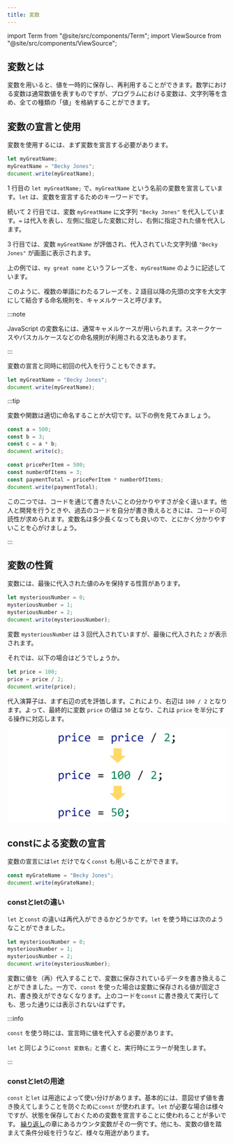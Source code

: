 ```yaml
---
title: 変数
---
```


import Term from "@site/src/components/Term";
import ViewSource from "@site/src/components/ViewSource";

## <Term type="javascriptVariable">変数</Term>とは

<p><Term type="javascriptVariable">変数</Term>を用いると、<Term type="javascriptValue">値</Term>を一時的に保存し、再利用することができます。数学における変数は通常数値を表すものですが、プログラムにおける<Term type="javascriptVariable">変数</Term>は、<Term type="javascriptString">文字列</Term>等を含め、全ての種類の「<Term type="javascriptValue">値</Term>」を格納することができます。</p>

## <Term type="javascriptVariable">変数</Term>の宣言と使用

<p><Term type="javascriptVariable">変数</Term>を使用するには、まず<Term type="javascriptVariable">変数</Term>を<Term strong type="javascriptDeclaration">宣言</Term>する必要があります。</p>

```javascript title="script.js"
let myGreatName;
myGreatName = "Becky Jones";
document.write(myGreatName);
```

1 行目の `let myGreatName;` で、`myGreatName` という名前の<Term type="javascriptVariable">変数</Term>を<Term type="javascriptDeclaration">宣言</Term>しています。`let` は、<Term type="javascriptVariable">変数</Term>を<Term type="javascriptDeclaration">宣言</Term>するためのキーワードです。

続いて 2 行目では、<Term type="javascriptVariable">変数</Term> `myGreatName` に文字列 `"Becky Jones"` を<Term strong type="javascriptAssignment">代入</Term>しています。`=` は<Term type="javascriptAssignment">代入</Term>を表し、左側に指定した<Term type="javascriptVariable">変数</Term>に対し、右側に指定された<Term type="javascriptValue">値</Term>を<Term type="javascriptAssignment">代入</Term>します。

3 行目では、<Term type="javascriptVariable">変数</Term> `myGreatName` が<Term type="javascriptEvaluation">評価</Term>され、<Term type="javascriptAssignment">代入</Term>されていた<Term type="javascriptString">文字列</Term><Term type="javascriptValue">値</Term> `"Becky Jones"` が画面に表示されます。

上の例では、`my great name` というフレーズを、`myGreatName` のように記述しています。

このように、複数の単語にわたるフレーズを、2 語目以降の先頭の文字を大文字にして結合する命名規則を、<Term strong type="camelCase">キャメルケース</Term>と呼びます。

:::note

<p><Term type="javascript">JavaScript</Term> の<Term type="javascriptVariable">変数</Term>名には、通常<Term type="camelCase">キャメルケース</Term>が用いられます。<Term type="snakeCase">スネークケース</Term>や<Term type="pascalCase">パスカルケース</Term>などの命名規則が利用される文法もあります。</p>

:::

<p><Term type="javascriptVariable">変数</Term>の<Term type="javascriptDeclaration">宣言</Term>と同時に初回の<Term type="javascriptAssignment">代入</Term>を行うこともできます。</p>

```javascript title="script.js"
let myGreatName = "Becky Jones";
document.write(myGreatName);
```

:::tip

<Term type="javascriptVariable">変数</Term>や<Term type="javascriptFunction">関数</Term>は適切に命名することが大切です。以下の例を見てみましょう。

```javascript
const a = 500;
const b = 3;
const c = a * b;
document.write(c);
```

```javascript
const pricePerItem = 500;
const numberOfItems = 3;
const paymentTotal = pricePerItem * numberOfItems;
document.write(paymentTotal);
```
この二つでは、コードを通じて書きたいことの分かりやすさが全く違います。他人と開発を行うときや、過去のコードを自分が書き換えるときには、コードの可読性が求められます。変数名は多少長くなっても良いので、とにかく分かりやすいことを心がけましょう。

:::

## <Term type="javascriptVariable">変数</Term>の性質

<p><Term type="javascriptVariable">変数</Term>には、最後に<Term type="javascriptAssignment">代入</Term>された<Term type="javascriptValue">値</Term>のみを保持する性質があります。</p>

```javascript title="script.js"
let mysteriousNumber = 0;
mysteriousNumber = 1;
mysteriousNumber = 2;
document.write(mysteriousNumber);
```

変数 `mysteriousNumber` は 3 回<Term type="javascriptAssignment">代入</Term>されていますが、最後に<Term type="javascriptAssignment">代入</Term>された `2` が表示されます。

それでは、以下の場合はどうでしょうか。

```javascript title="script.js"
let price = 100;
price = price / 2;
document.write(price);
```

<ViewSource url={import.meta.url} path="_samples/compound-assignment" />

<p><Term type="javascriptAssignment">代入</Term><Term type="javascriptOperator">演算子</Term>は、まず右辺の<Term type="javascriptExpression">式</Term>を<Term type="javascriptEvaluation">評価</Term>します。これにより、右辺は <code>100 / 2</code> となります。よって、最終的に<Term type="javascriptVariable">変数</Term> <code>price</code> の<Term type="javascriptValue">値</Term>は <code>50</code> となり、これは <code>price</code> を半分にする操作に対応します。</p>

![変数の再代入](./reassignment-evaluation.png)

## constによる<Term type="javascriptVariable">変数</Term>の宣言

変数の宣言には`let` だけでなく`const` も用いることができます。

```javascript title="script.js"
const myGrateName = "Becky Jones";
document.write(myGrateName);
```

### constとletの違い

`let` と`const` の違いは再<Term type="javascriptAssignment">代入</Term>ができるかどうかです。`let` を使う時には次のようなことができました。

```javascript title="script.js"
let mysteriousNumber = 0;
mysteriousNumber = 1;
mysteriousNumber = 2;
document.write(mysteriousNumber);
```

変数に値を（再）<Term type="javascriptAssignment">代入</Term>することで、変数に保存されているデータを書き換えることができました。一方で、`const` を使った場合は変数に保存される値が固定され、書き換えができなくなります。上のコードを`const` に書き換えて実行しても、思った通りには表示されないはずです。

:::info

`const` を使う時には、宣言時に値を代入する必要があります。

`let` と同じように`const 変数名;` と書くと、実行時にエラーが発生します。

:::

### constとletの用途

`const` と`let` は用途によって使い分けがあります。基本的には、意図せず値を書き換えてしまうことを防ぐために`const` が使われます。`let` が必要な場合は様々ですが、状態を保存しておくための変数を宣言することに使われることが多いです。
[繰り返し](./../08-loop/)の章にあるカウンタ変数がその一例です。他にも、変数の値を踏まえて条件分岐を行うなど、様々な用途があります。
